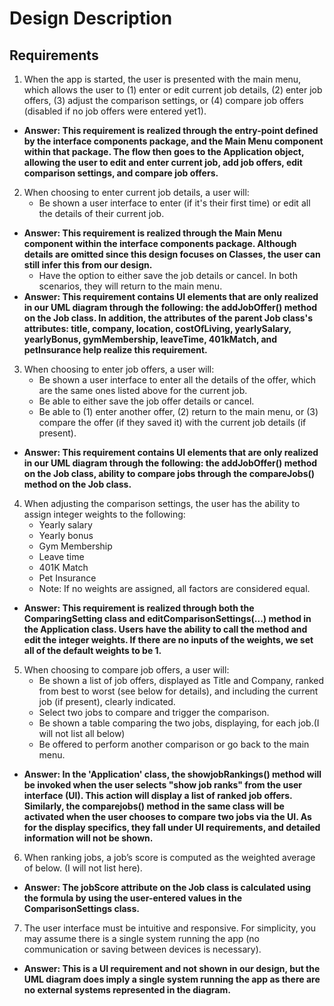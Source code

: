 # Design Description
## Requirements
1. When the app is started, the user is presented with the main menu, which allows the user to (1) enter or edit current job details, (2) enter job offers, (3) adjust the comparison settings, or (4) compare job offers (disabled if no job offers were entered yet1).
- **Answer: This requirement is realized through the entry-point defined by the interface components package, and the Main Menu component within that package. The flow then goes to the Application object, allowing the user to edit and enter current job, add job offers, edit comparison settings, and compare job offers.**
2. When choosing to enter current job details, a user will:
    - Be shown a user interface to enter (if it's their first time) or edit all the details of their current job.
- **Answer: This requirement is realized through the Main Menu component within the interface components package. Although details are omitted since this design focuses on Classes, the user can still infer this from our design.**
    - Have the option to either save the job details or cancel. In both scenarios, they will return to the main menu.
- **Answer: This requirement contains UI elements that are only realized in our UML diagram through the following: the addJobOffer() method on the Job class. In addition, the attributes of the parent Job class's attributes: title, company, location, costOfLiving, yearlySalary, yearlyBonus, gymMembership, leaveTime, 401kMatch, and petInsurance help realize this requirement.**
3. When choosing to enter job offers, a user will:
    - Be shown a user interface to enter all the details of the offer, which are the same ones listed above for the current job.
    - Be able to either save the job offer details or cancel.
    - Be able to (1) enter another offer, (2) return to the main menu, or (3) compare the offer (if they saved it) with the current job details (if present).
- **Answer: This requirement contains UI elements that are only realized in our UML diagram through the following: the addJobOffer() method on the Job class, ability to compare jobs through the compareJobs() method on the Job class.**
4. When adjusting the comparison settings, the user has the ability to assign integer weights to the following:
    - Yearly salary
    - Yearly bonus
    - Gym Membership
    - Leave time
    - 401K Match
    - Pet Insurance
    - Note: If no weights are assigned, all factors are considered equal.
- **Answer: This requirement is realized through both the ComparingSetting class and editComparisonSettings(...) method in the Application class. Users have the ability to call the method and edit the integer weights. If there are no inputs of the weights, we set all of the default weights to be 1.**
5. When choosing to compare job offers, a user will:
    - Be shown a list of job offers, displayed as Title and Company, ranked from best to worst (see below for details), and including the current job (if present), clearly indicated.
    - Select two jobs to compare and trigger the comparison.
    - Be shown a table comparing the two jobs, displaying, for each job.(I will not list all below)
    - Be offered to perform another comparison or go back to the main menu.
- **Answer: In the 'Application' class, the showjobRankings() method will be invoked when the user selects "show job ranks" from the user interface (UI). This action will display a list of ranked job offers. Similarly, the comparejobs() method in the same class will be activated when the user chooses to compare two jobs via the UI. As for the display specifics, they fall under UI requirements, and detailed information will not be shown.**
6. When ranking jobs, a job’s score is computed as the weighted average of below. (I will not list here).
- **Answer: The jobScore attribute on the Job class is calculated using the formula by using the user-entered values in the ComparisonSettings class.**
7. The user interface must be intuitive and responsive. For simplicity, you may assume there is a single system running the app (no communication or saving between devices is necessary).
- **Answer: This is a UI requirement and not shown in our design, but the UML diagram does imply a single system running the app as there are no external systems represented in the diagram.**